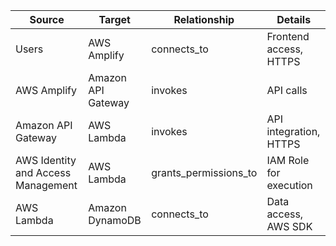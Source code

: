 | Source | Target | Relationship | Details |
|---|---|---|---|
| Users | AWS Amplify | connects_to | Frontend access, HTTPS |
| AWS Amplify | Amazon API Gateway | invokes | API calls |
| Amazon API Gateway | AWS Lambda | invokes | API integration, HTTPS |
| AWS Identity and Access Management | AWS Lambda | grants_permissions_to | IAM Role for execution |
| AWS Lambda | Amazon DynamoDB | connects_to | Data access, AWS SDK |